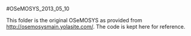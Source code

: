 #OSeMOSYS_2013_05_10

This folder is the original OSeMOSYS as provided from http://osemosysmain.yolasite.com/.
The code is kept here for reference.

